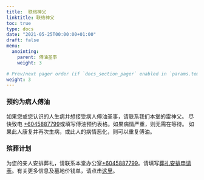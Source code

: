 ```yaml
---
title:  联络神父
linktitle: 联络神父
toc: true
type: docs
date: "2021-05-25T00:00:00+01:00"
draft: false
menu:
  anointing:
    parent: 傅油圣事
    weight: 3

# Prev/next pager order (if `docs_section_pager` enabled in `params.toml`)
weight: 3
---
```


### 预约为病人傅油
如果您或您认识的人生病并想接受病人傅油圣事，请联系我们本堂的雷神父。 尽快致电 [+6045887799](tel:6045887799)或填写傅油预约表格。如果病情严重，则无需在等待。 如果此人康复并再次生病，或此人的病情恶化，则可以重复傅油。

### 殡葬计划
为您的亲人安排葬礼，请联系本堂办公室[+6045887799](tel:6045887799)。请填写[葬礼安排申请表](#)。有关更多信息及墓地价钱单，请点击[这里](project/funeral-mass)。
